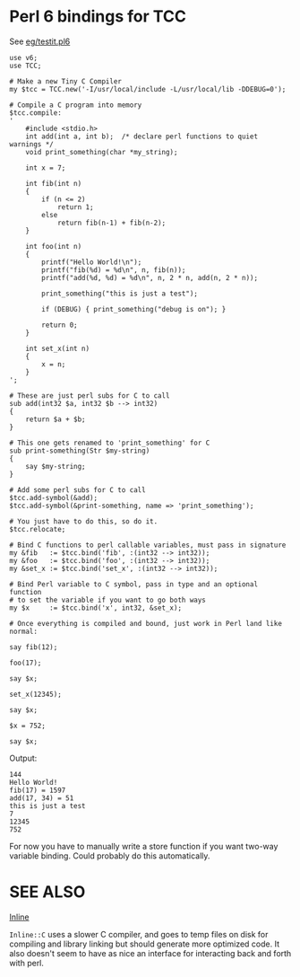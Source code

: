 # Perl 6 bindings for TCC

See [eg/testit.pl6](eg/testit.pl6)

```perl6
use v6;
use TCC;

# Make a new Tiny C Compiler
my $tcc = TCC.new('-I/usr/local/include -L/usr/local/lib -DDEBUG=0');

# Compile a C program into memory
$tcc.compile:
'
    #include <stdio.h>
    int add(int a, int b);  /* declare perl functions to quiet warnings */
    void print_something(char *my_string);

    int x = 7;

    int fib(int n)
    {
        if (n <= 2)
            return 1;
        else
            return fib(n-1) + fib(n-2);
    }

    int foo(int n)
    {
        printf("Hello World!\n");
        printf("fib(%d) = %d\n", n, fib(n));
        printf("add(%d, %d) = %d\n", n, 2 * n, add(n, 2 * n));

        print_something("this is just a test");

        if (DEBUG) { print_something("debug is on"); }

        return 0;
    }

    int set_x(int n)
    {
        x = n;
    }
';

# These are just perl subs for C to call
sub add(int32 $a, int32 $b --> int32)
{
    return $a + $b;
}

# This one gets renamed to 'print_something' for C
sub print-something(Str $my-string)
{
    say $my-string;
}

# Add some perl subs for C to call
$tcc.add-symbol(&add);
$tcc.add-symbol(&print-something, name => 'print_something');

# You just have to do this, so do it.
$tcc.relocate;

# Bind C functions to perl callable variables, must pass in signature
my &fib   := $tcc.bind('fib', :(int32 --> int32));
my &foo   := $tcc.bind('foo', :(int32 --> int32));
my &set_x := $tcc.bind('set_x', :(int32 --> int32));

# Bind Perl variable to C symbol, pass in type and an optional function
# to set the variable if you want to go both ways
my $x     := $tcc.bind('x', int32, &set_x);

# Once everything is compiled and bound, just work in Perl land like normal:

say fib(12);

foo(17);

say $x;

set_x(12345);

say $x;

$x = 752;

say $x;
```

Output:
```
144
Hello World!
fib(17) = 1597
add(17, 34) = 51
this is just a test
7
12345
752
```

For now you have to manually write a store function if you want
two-way variable binding.  Could probably do this automatically.



# SEE ALSO

[Inline](https://github.com/FROGGS/p6-Inline-C)

`Inline::C` uses a slower C compiler, and goes to temp files on disk
for compiling and library linking but should generate more optimized
code.  It also doesn't seem to have as nice an interface for
interacting back and forth with perl.